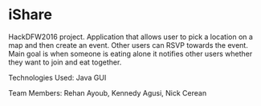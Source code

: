 # iShare
HackDFW2016 project. Application that allows user to pick a location on a map and then create an event. 
Other users can RSVP towards the event. Main goal is when someone is eating alone it notifies other users whether they want to join and eat together.

Technologies Used: Java GUI

Team Members: Rehan Ayoub, Kennedy Agusi, Nick Cerean
